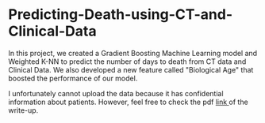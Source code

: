 # Predicting-Death-using-CT-and-Clinical-Data


In this project, we created a Gradient Boosting Machine Learning model and Weighted K-NN to predict the number of days to death from CT data and Clinical Data. We also developed a new feature called "Biological Age" that boosted the performance of our model. 

I unfortunately cannot upload the data because it has confidential information about patients. However, feel free to check the pdf <a href = "https://github.com/neilbhutada/Predicting-Death-using-CT-and-Clinical-Data/blob/main/CS760_FinalProject.pdf"> link </a> of the write-up.
